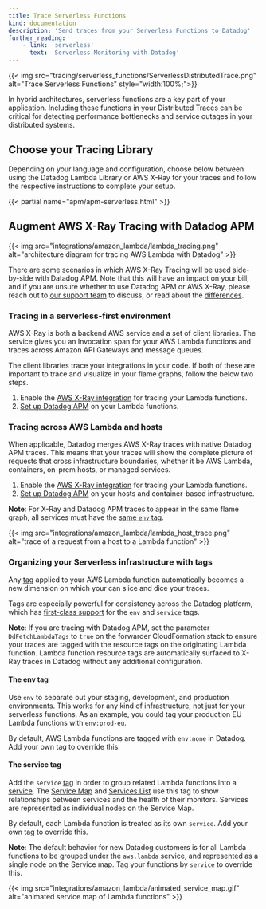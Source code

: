 ```yaml
---
title: Trace Serverless Functions
kind: documentation
description: 'Send traces from your Serverless Functions to Datadog'
further_reading:
    - link: 'serverless'
      text: 'Serverless Monitoring with Datadog'
---
```

{{< img src="tracing/serverless_functions/ServerlessDistributedTrace.png" alt="Trace Serverless Functions"  style="width:100%;">}}

In hybrid architectures, serverless functions are a key part of your application. Including these functions in your Distributed Traces can be critical for detecting performance bottlenecks and service outages in your distributed systems.

## Choose your Tracing Library

Depending on your language and configuration, choose below between using the Datadog Lambda Library or AWS X-Ray for your traces and follow the respective instructions to complete your setup.

{{< partial name="apm/apm-serverless.html" >}}

## Augment AWS X-Ray Tracing with Datadog APM

{{< img src="integrations/amazon_lambda/lambda_tracing.png" alt="architecture diagram for tracing AWS Lambda with Datadog" >}}

There are some scenarios in which AWS X-Ray Tracing will be used side-by-side with Datadog APM.  Note that this will have an impact on your bill, and if you are unsure whether to use Datadog APM or AWS X-Ray, please reach out to [our support team][1] to discuss, or read about the [differences](#choose-your-Tracing-Library).

### Tracing in a serverless-first environment

AWS X-Ray is both a backend AWS service and a set of client libraries. The service gives you an Invocation span for your AWS Lambda functions and traces across Amazon API Gateways and message queues.

The client libraries trace your integrations in your code. If both of these are important to trace and visualize in your flame graphs, follow the below two steps.

1. Enable the [AWS X-Ray integration][2] for tracing your Lambda functions.
2. [Set up Datadog APM][3] on your Lambda functions.

### Tracing across AWS Lambda and hosts

When applicable, Datadog merges AWS X-Ray traces with native Datadog APM traces. This means that your traces will show the complete picture of requests that cross infrastructure boundaries, whether it be AWS Lambda, containers, on-prem hosts, or managed services.

1. Enable the [AWS X-Ray integration][2] for tracing your Lambda functions.
2. [Set up Datadog APM][4] on your hosts and container-based infrastructure.

**Note**: For X-Ray and Datadog APM traces to appear in the same flame graph, all services must have the [same `env` tag](#the-env-tag).

{{< img src="integrations/amazon_lambda/lambda_host_trace.png" alt="trace of a request from a host to a Lambda function" >}}

### Organizing your Serverless infrastructure with tags

Any [tag][5] applied to your AWS Lambda function automatically becomes a new dimension on which your can slice and dice your traces.

Tags are especially powerful for consistency across the Datadog platform, which has [first-class support][6] for the `env` and `service` tags.

**Note**: If you are tracing with Datadog APM, set the parameter `DdFetchLambdaTags` to `true` on the forwarder CloudFormation stack to ensure your traces are tagged with the resource tags on the originating Lambda function. Lambda function resource tags are automatically surfaced to X-Ray traces in Datadog without any additional configuration.

#### The env tag

Use `env` to separate out your staging, development, and production environments. This works for any kind of infrastructure, not just for your serverless functions. As an example, you could tag your production EU Lambda functions with `env:prod-eu`.

By default, AWS Lambda functions are tagged with `env:none` in Datadog. Add your own tag to override this.

#### The service tag

Add the `service` [tag][7] in order to group related Lambda functions into a [service][8]. The [Service Map][7] and [Services List][9] use this tag to show relationships between services and the health of their monitors. Services are represented as individual nodes on the Service Map.

By default, each Lambda function is treated as its own `service`. Add your own tag to override this.

**Note**: The default behavior for new Datadog customers is for all Lambda functions to be grouped under the `aws.lambda` service, and represented as a single node on the Service map. Tag your functions by `service` to override this.

{{< img src="integrations/amazon_lambda/animated_service_map.gif" alt="animated service map of Lambda functions" >}}


[1]: /help
[2]: /tracing/serverless-functions/enable_aws_xray/
[3]: /serverless/
[4]: /tracing/send_traces/
[5]: /getting_stared/tagging/
[6]: /getting_started/tagging/unified_service_tagging
[7]: /tracing/visualization/services_map/#the-service-tag
[8]: /tracing/visualization/#services
[9]: /tracing/visualization/services_list/
